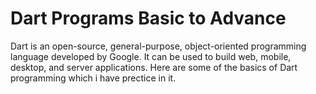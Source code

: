 # Dart Programs Basic to Advance 
 Dart is an open-source, general-purpose, object-oriented programming language developed by Google. 
 It can be used to build web, mobile, desktop, and server applications.
 Here are some of the basics of Dart programming which i have prectice in it.
